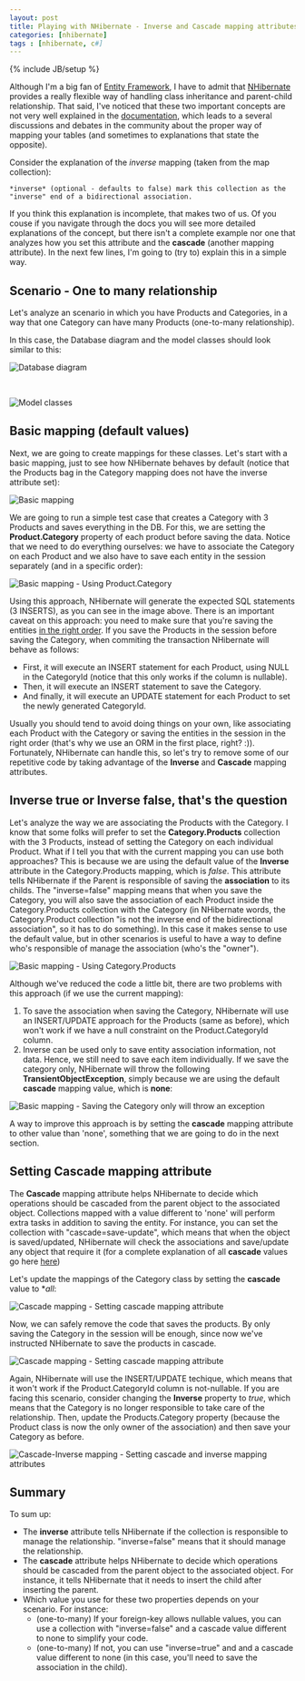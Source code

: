 ```yaml
---
layout: post
title: Playing with NHibernate - Inverse and Cascade mapping attributes
categories: [nhibernate]
tags : [nhibernate, c#]
---
```

{% include JB/setup %}

Although I'm a big fan of [Entity Framework](http://www.asp.net/entity-framework), I have to admit that [NHibernate](http://nhforge.org/) provides a really flexible way of handling class inheritance and parent-child relationship. That said, I've noticed that these two important concepts are not very well explained in the [documentation](http://nhforge.org/doc/nh/en/), which leads to a several discussions and debates in the community about the proper way of mapping your tables (and sometimes to explanations that state the opposite). 

Consider the explanation of the *inverse* mapping (taken from the map collection):

	*inverse* (optional - defaults to false) mark this collection as the "inverse" end of a bidirectional association.

If you think this explanation is incomplete, that makes two of us. Of you couse if you navigate through the docs you will see more detailed explanations of the concept, but there isn't a complete example nor one that analyzes how you set this attribute and the **cascade** (another mapping attribute). In the next few lines, I'm going to (try to) explain this in a simple way.

## Scenario - One to many relationship 

Let's analyze an scenario in which you have Products and Categories, in a way that one Category can have many Products (one-to-many relationship). 

In this case, the Database diagram and the model classes should look similar to this:

![Database diagram](database-diagram.png)

<br />

![Model classes](model-classes.png)

## Basic mapping (default values)

Next, we are going to create mappings for these classes. Let's start with a basic mapping, just to see how NHibernate behaves by default (notice that the Products bag in the Category mapping does not have the inverse attribute set):

![Basic mapping](basic-mapping.png)

We are going to run a simple test case that creates a Category with 3 Products and saves everything in the DB. For this, we are setting the **Product.Category** property of each product before saving the data. Notice that we need to do everything ourselves: we have to associate the Category on each Product and we also have to save each entity in the session separately (and in a specific order):

![Basic mapping - Using Product.Category](basic-mapping-using-product-category.png)

Using this approach, NHibernate will generate the expected SQL statements (3 INSERTS), as you can see in the image above. There is an important caveat on this approach: you need to make sure that you're saving the entities <u>in the right order</u>. If you save the Products in the session before saving the Category, when commiting the transaction NHibernate will behave as follows:

* First, it will execute an INSERT statement for each Product, using NULL in the CategoryId (notice that this only works if the column is nullable).
* Then, it will execute an INSERT statement to save the Category.
* And finally, it will execute an UPDATE statement for each Product to set the newly generated CategoryId.

Usually you should tend to avoid doing things on your own, like associating each Product with the Category or saving the entities in the session in the right order (that's why we use an ORM in the first place, right? :)). Fortunately, NHibernate can handle this, so let's try to remove some of our repetitive code by taking advantage of the **Inverse** and **Cascade** mapping attributes. 

## Inverse true or Inverse false, that's the question

Let's analyze the way we are associating the Products with the Category. I know that some folks will prefer to set the **Category.Products** collection with the 3 Products, instead of setting the Category on each individual Product. What if I tell you that with the current mapping you can use both approaches? This is because we are using the default value of the **Inverse** attribute in the Category.Products mapping, which is *false*. This attribute tells NHibernate if the Parent is responsible of saving the **association** to its childs. The "inverse=false" mapping means that when you save the Category, you will also save the association of each Product inside the Category.Products collection with the Category (in NHibernate words, the Category.Product collection "is not the inverse end of the bidirectional association", so it has to do something). In this case it makes sense to use the default value, but in other scenarios is useful to have a way to define who's responsible of manage the association (who's the "owner"). 

![Basic mapping - Using Category.Products](basic-mapping-using-category-product.png)

Although we've reduced the code a little bit, there are two problems with this approach (if we use the current mapping):

1. To save the association when saving the Category, NHibernate will use an INSERT/UPDATE approach for the Products (same as before), which won't work if we have a null constraint on the Product.CategoryId column.
1. Inverse can be used only to save entity association information, not data. Hence, we still need to save each item individually. If we save the category only, NHibernate will throw the following **TransientObjectException**, simply because we are using the default **cascade** mapping value, which is **none**:

![Basic mapping - Saving the Category only will throw an exception](basic-mapping-saving-category-only.png)

A way to improve this approach is by setting the **cascade** mapping attribute to other value than 'none', something that we are going to do in the next section.

## Setting Cascade mapping attribute

The **Cascade** mapping attribute helps NHibernate to decide which operations should be cascaded from the parent object to the associated object. Collections mapped with a value different to 'none' will perform extra tasks in addition to saving the entity. For instance, you can set the collection with "cascade=save-update", which means that when the object is saved/updated, NHibernate will check the associations and save/update any object that require it (for a complete explanation of all **cascade** values go here [here](http://ayende.com/blog/1890/nhibernate-cascades-the-different-between-all-all-delete-orphans-and-save-update))

Let's update the mappings of the Category class by setting the **cascade** value to **all*:

![Cascade mapping - Setting cascade mapping attribute](cascade-mapping-setting-cascade-mapping-attribute.png)

Now, we can safely remove the code that saves the products. By only saving the Category in the session will be enough, since now we've instructed NHibernate to save the products in cascade.

![Cascade mapping - Setting cascade mapping attribute](cascade-mapping-saving-category-only.png)

Again, NHibernate will use the INSERT/UPDATE techique, which means that it won't work if the Product.CategoryId column is not-nullable. If you are facing this scenario, consider changing the **Inverse** property to *true*, which means that the Category is no longer responsible to take care of the relationship. Then, update the Products.Category property (because the Product class is now the only owner of the association) and then save your Category as before.

![Cascade-Inverse mapping - Setting cascade and inverse mapping attributes](cascade-inverse-mapping-saving-category-only.png)

## Summary

To sum up:

* The **inverse** attribute tells NHibernate if the collection is responsible to manage the relationship. "inverse=false" means that it should manage the relationship.
* The **cascade** attribute helps NHibernate to decide which operations should be cascaded from the parent object to the associated object. For instance, it tells NHibernate that it needs to insert the child after inserting the parent.
* Which value you use for these two properties depends on your scenario. For instance: 
	* (one-to-many) If your foreign-key allows nullable values, you can use a collection with "inverse=false" and a cascade value different to none to simplify your code.
	* (one-to-many) If not, you can use "inverse=true" and and a cascade value different to none (in this case, you'll need to save the association in the child).

